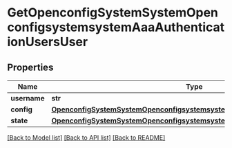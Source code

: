 # GetOpenconfigSystemSystemOpenconfigsystemsystemAaaAuthenticationUsersUser

## Properties
Name | Type | Description | Notes
------------ | ------------- | ------------- | -------------
**username** | **str** |  | 
**config** | [**OpenconfigSystemSystemOpenconfigsystemsystemAaaAuthenticationUsersConfig**](OpenconfigSystemSystemOpenconfigsystemsystemAaaAuthenticationUsersConfig.md) |  | [optional] 
**state** | [**OpenconfigSystemSystemOpenconfigsystemsystemAaaAuthenticationUsersConfig**](OpenconfigSystemSystemOpenconfigsystemsystemAaaAuthenticationUsersConfig.md) |  | [optional] 

[[Back to Model list]](../README.md#documentation-for-models) [[Back to API list]](../README.md#documentation-for-api-endpoints) [[Back to README]](../README.md)


